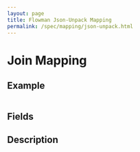 ```yaml
---
layout: page
title: Flowman Json-Unpack Mapping
permalink: /spec/mapping/json-unpack.html
---
```

# Join Mapping

## Example
```
```

## Fields


## Description
